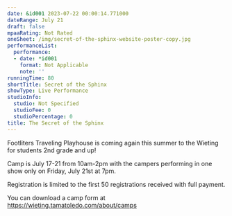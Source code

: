 ```yaml
---
date: &id001 2023-07-22 00:00:14.771000
dateRange: July 21
draft: false
mpaaRating: Not Rated
oneSheet: /img/secret-of-the-sphinx-website-poster-copy.jpg
performanceList:
  performance:
  - date: *id001
    format: Not Applicable
    note: ''
runningTime: 80
shortTitle: Secret of the Sphinx
showType: Live Performance
studioInfo:
  studio: Not Specified
  studioFee: 0
  studioPercentage: 0
title: The Secret of the Sphinx
---
```


F﻿ootliters Traveling Playhouse is coming again this summer to the Wieting for students 2nd grade and up!

C﻿amp is July 17-21 from 10am-2pm with the campers performing in one show only on Friday, July 21st at 7pm.

R﻿egistration is limited to the first 50 registrations received with full payment.

You can download a camp form at https://wieting.tamatoledo.com/about/camps